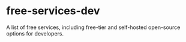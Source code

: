 # free-services-dev
A list of free services, including free-tier and self-hosted open-source options for developers.
